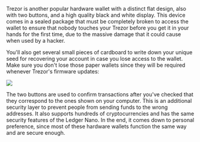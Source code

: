 Trezor is another popular hardware wallet with a distinct flat design, also with two buttons, and a high quality black and white display. This device comes in a sealed package that must be completely broken to access the wallet to ensure that nobody touches your Trezor before you get it in your hands for the first time, due to the massive damage that it could cause when used by a hacker.

You'll also get several small pieces of cardboard to write down your unique seed for recovering your account in case you lose access to the wallet. Make sure you don't lose those paper wallets since they will be required whenever Trezor's firmware updates:

![](https://github.com/fenago/katacoda-scenarios/raw/master/mastering-ethereum/ethereum-wallet/steps/2/account.JPG)

The two buttons are used to confirm transactions after you've checked that they correspond to the ones shown on your computer. This is an additional security layer to prevent people from sending funds to the wrong addresses. It also supports hundreds of cryptocurrencies and has the same security features of the Ledger Nano. In the end, it comes down to personal preference, since most of these hardware wallets function the same way and are secure enough.